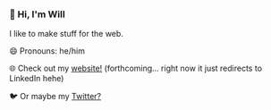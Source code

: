 ### 👋 Hi, I'm Will

 I like to make stuff for the web. 

😄 Pronouns: he/him

🌐 Check out my [website!](https://willmartin.dev) (forthcoming... right now it just redirects to LinkedIn hehe)

🐦 Or maybe my [Twitter?](https://twitter.com/willmartindev) 

<!--
**willmartindev/willmartindev** is a ✨ _special_ ✨ repository because its `README.md` (this file) appears on your GitHub profile.

Here are some ideas to get you started:

- 🔭 I’m currently working on ...
- 🌱 I’m currently learning ...
- 👯 I’m looking to collaborate on ...
- 🤔 I’m looking for help with ...
- 💬 Ask me about ...
- 📫 How to reach me: ...
- 😄 Pronouns: ...
- ⚡ Fun fact: ...
-->
